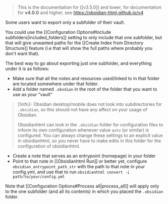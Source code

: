 > This is the documentation for [[v3.5.0]] and lower, for documentation for **v4.0.0** and higher, see https://obsidian-html.github.io/v4

Some users want to export only a subfolder of their vault.

You could use the [[Configuration Options#Include subfolders|included_folders]] setting to only include that one subfolder, but that will give unwanted paths for the [[Create Index from Directory Structure]] feature (i.e that will show the full paths where probably you don't want that).

The best way to go about exporting just one subfolder, and everything under it is as follows:

- Make sure that all the notes and resources used/linked to in that folder are located somewhere under that folder.
- Add a folder named `.obsdian` in the root of the folder that you want to use as your "vault" 
>[!info]-
>Obsidian desktop/mobile does not look into subdirectories for `.obsidian`, so this should not have any affect on your usage of Obsidian.   
> 
>Obsidianhtml can look in the `.obsidian` folder for configuration files to inform its own configuration whenever value `auto` (or similar) is configured. You can always change these settings to an explicit value in obsidianhtml, so you never have to make edits in this folder for the configuration of obsidianhtml.
- Create a note that serves as an entrypoint (homepage) in your folder
- Point to that note in [[Obsidianhtml Run]] or better yet, configure `obsidian_entrypoint_path_str` with the path to that note in your config.yml, and use that to run `obsidianhtml convert -i path/to/your/config.yml`

Note that [[Configuration Options#Process all|process_all]] will apply only to the one subfolder (and all its contents) in which you placed the `.obsidian` folder.


